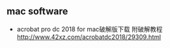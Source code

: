## mac software
- acrobat pro dc 2018 for mac破解版下载 附破解教程
http://www.42xz.com/acrobatdc2018/29309.html